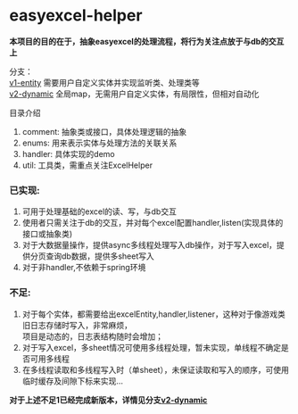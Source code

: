 # easyexcel-helper

**本项目的目的在于，抽象easyexcel的处理流程，将行为关注点放于与db的交互上**

分支：  
[v1-entity](https://github.com/chq1024/easyexcel-helper/tree/v1-entity)  需要用户自定义实体并实现监听类、处理类等   
[v2-dynamic](https://github.com/chq1024/easyexcel-helper/tree/v2-dynamic)  全局map，无需用户自定义实体，有局限性，但相对自动化

目录介绍<br>
1. comment: 抽象类或接口，具体处理逻辑的抽象
2. enums: 用来表示实体与处理方法的关联关系
3. handler: 具体实现的demo
4. util: 工具类，需重点关注ExcelHelper


### 已实现:
1. 可用于处理基础的excel的读、写，与db交互
2. 使用者只需关注于db的交互，并对每个excel配置handler,listen(实现具体的接口或抽象类)
3. 对于大数据量操作，提供async多线程处理写入db操作，对于写入excel，提供分页查询db数据，提供多sheet写入
4. 对于非handler,不依赖于spring环境

### 不足: 
1. 对于每个实体，都需要给出excelEntity,handler,listener，这种对于像游戏类旧日志存储时写入，非常麻烦，<br>
项目是动态的，日志表结构随时会增加；
2. 对于写入excel，多sheet情况可使用多线程处理，暂未实现，单线程不确定是否可用多线程
3. 在多线程读取和多线程写入时（单sheet），未保证读取和写入的顺序，可使用临时缓存及间隙下标来实现...


**对于上述不足1已经完成新版本，详情见分支[v2-dynamic](https://github.com/chq1024/easyexcel-helper/tree/v2-dynamic)**

